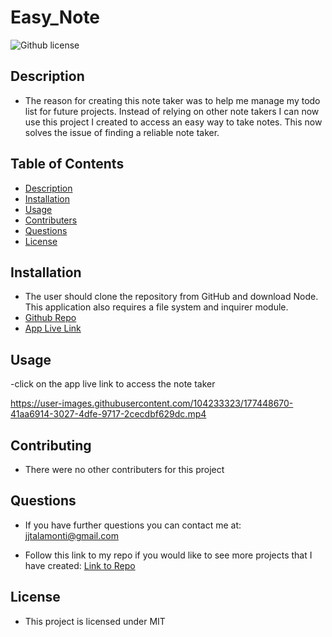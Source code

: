 # Easy_Note

![Github license](http://img.shields.io/badge/license-MIT-blue.svg)

## Description

- The reason for creating this note taker was to help me manage my todo list for future projects. Instead of relying on other note takers I can now use this project I created to access an easy way to take notes. This now solves the issue of finding a reliable note taker.

## Table of Contents

- [Description](#description)
- [Installation](#installation)
- [Usage](#usage)
- [Contributers](#contributers)
- [Questions](#questions)
- [License](#license)

## Installation

- The user should clone the repository from GitHub and download Node. This application also requires a file system and inquirer module.
- [Github Repo](https://github.com/jjtalamonti/Easy_Note)
- [App Live Link](https://secure-wave-92899.herokuapp.com/)

## Usage

-click on the app live link to access the note taker

https://user-images.githubusercontent.com/104233323/177448670-41aa6914-3027-4dfe-9717-2cecdbf629dc.mp4


## Contributing

- There were no other contributers for this project

## Questions

- If you have further questions you can contact me at: jjtalamonti@gmail.com

- Follow this link to my repo if you would like to see more projects that I have created: [Link to Repo](https://github.com/jjtalamonti/Magical_Readme_Gen)

## License

- This project is licensed under MIT
